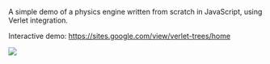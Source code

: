 A simple demo of a physics engine written from scratch in JavaScript, using Verlet integration.

Interactive demo: https://sites.google.com/view/verlet-trees/home

![](demo.gif)